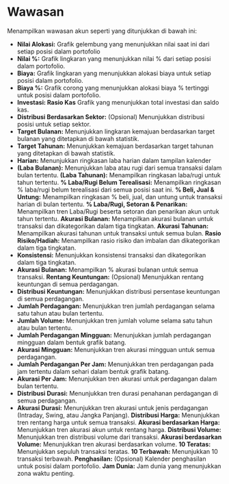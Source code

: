 # **Wawasan**

Menampilkan wawasan akun seperti yang ditunjukkan di bawah ini:
- **Nilai Alokasi:** Grafik gelembung yang menunjukkan nilai saat ini dari setiap posisi dalam portofolio
- **Nilai %:** Grafik lingkaran yang menunjukkan nilai % dari setiap posisi dalam portofolio.
- **Biaya:** Grafik lingkaran yang menunjukkan alokasi biaya untuk setiap posisi dalam portofolio.
- **Biaya %:** Grafik corong yang menunjukkan alokasi biaya % tertinggi untuk posisi dalam portofolio.
- **Investasi: Rasio Kas** Grafik yang menunjukkan total investasi dan saldo kas.
- **Distribusi Berdasarkan Sektor:** (Opsional) Menunjukkan distribusi posisi untuk setiap sektor.
- **Target Bulanan:** Menunjukkan lingkaran kemajuan berdasarkan target bulanan yang ditetapkan di bawah statistik.
- **Target Tahunan:** Menunjukkan kemajuan berdasarkan target tahunan yang ditetapkan di bawah statistik.
- **Harian:** Menunjukkan ringkasan laba harian dalam tampilan kalender
- **(Laba Bulanan):** Menunjukkan laba atau rugi dari semua transaksi dalam bulan tertentu. **(Laba Tahunan):** Menampilkan ringkasan laba/rugi untuk tahun tertentu.
**% Laba/Rugi Belum Terealisasi:** Menampilkan ringkasan % laba/rugi belum terealisasi dari semua posisi saat ini.
**% Beli, Jual & Untung:** Menampilkan ringkasan % beli, jual, dan untung untuk transaksi harian di bulan tertentu.
**% Laba/Rugi, Setoran & Penarikan:** Menampilkan tren Laba/Rugi beserta setoran dan penarikan akun untuk tahun tertentu.
**Akurasi Bulanan:** Menampilkan akurasi bulanan untuk transaksi dan dikategorikan dalam tiga tingkatan.
**Akurasi Tahunan:** Menampilkan akurasi tahunan untuk transaksi untuk semua bulan.
**Rasio Risiko/Hadiah:** Menampilkan rasio risiko dan imbalan dan dikategorikan dalam tiga tingkatan.
- **Konsistensi:** Menunjukkan konsistensi transaksi dan dikategorikan dalam tiga tingkatan.
- **Akurasi Bulanan:** Menampilkan % akurasi bulanan untuk semua transaksi. **Rentang Keuntungan:** (Opsional) Menunjukkan rentang keuntungan di semua perdagangan.
- **Distribusi Keuntungan:** Menunjukkan distribusi persentase keuntungan di semua perdagangan.
- **Jumlah Perdagangan:** Menunjukkan tren jumlah perdagangan selama satu tahun atau bulan tertentu.
- **Jumlah Volume:** Menunjukkan tren jumlah volume selama satu tahun atau bulan tertentu.
- **Jumlah Perdagangan Mingguan:** Menunjukkan jumlah perdagangan mingguan dalam bentuk grafik batang.
- **Akurasi Mingguan:** Menunjukkan tren akurasi mingguan untuk semua perdagangan.
- **Jumlah Perdagangan Per Jam:** Menunjukkan tren perdagangan pada jam tertentu dalam sehari dalam bentuk grafik batang.
- **Akurasi Per Jam:** Menunjukkan tren akurasi untuk perdagangan dalam bulan tertentu.
- **Distribusi Durasi:** Menunjukkan tren durasi penahanan perdagangan di semua perdagangan.
- **Akurasi Durasi:** Menunjukkan tren akurasi untuk jenis perdagangan (Intraday, Swing, atau Jangka Panjang). **Distribusi Harga:** Menunjukkan tren rentang harga untuk semua transaksi.
**Akurasi berdasarkan Harga:** Menunjukkan tren akurasi akun untuk rentang harga.
**Distribusi Volume:** Menunjukkan tren distribusi volume dari transaksi.
**Akurasi berdasarkan Volume:** Menunjukkan tren akurasi berdasarkan volume.
**10 Teratas:** Menunjukkan sepuluh transaksi teratas.
**10 Terbawah:** Menunjukkan 10 transaksi terbawah.
**Penghasilan:** (Opsional) Kalender penghasilan untuk posisi dalam portofolio.
**Jam Dunia:** Jam dunia yang menunjukkan zona waktu penting.

